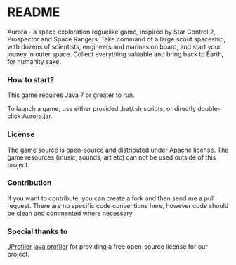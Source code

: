 # README #

Aurora - a space exploration roguelike game, inspired by Star Control 2, Prospector and Space Rangers.
Take command of a large scout spaceship, with dozens of scientists, engineers and marines on board, and start your jouney in outer space. Collect everything valuable and bring back to Earth, for humanity sake.

### How to start? ###

This game requires Java 7 or greater to run.

To launch a game, use either provided .bat/.sh scripts, or directly double-click Aurora.jar.

### License ###

The game source is open-source and distributed under Apache license.
The game resources (music, sounds, art etc) can not be used outside of this project.

### Contribution ###

If you want to contribute, you can create a fork and then send me a pull request.
There are no specific code conventions here, however code should be clean and commented where necessary.

### Special thanks to ###

[JProfiler java profiler](http://www.ej-technologies.com/products/jprofiler/overview.html) for providing a free open-source license for our project.